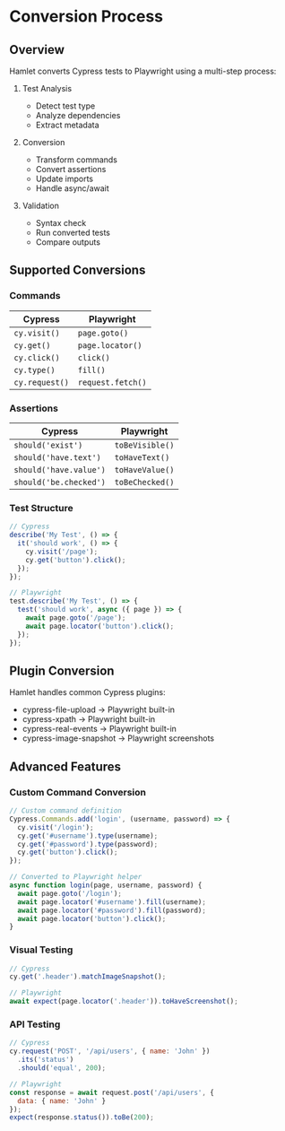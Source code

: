 # Conversion Process

## Overview

Hamlet converts Cypress tests to Playwright using a multi-step process:

1. Test Analysis
   - Detect test type
   - Analyze dependencies
   - Extract metadata

2. Conversion
   - Transform commands
   - Convert assertions
   - Update imports
   - Handle async/await

3. Validation
   - Syntax check
   - Run converted tests
   - Compare outputs

## Supported Conversions

### Commands
| Cypress | Playwright |
|---------|------------|
| `cy.visit()` | `page.goto()` |
| `cy.get()` | `page.locator()` |
| `cy.click()` | `click()` |
| `cy.type()` | `fill()` |
| `cy.request()` | `request.fetch()` |

### Assertions
| Cypress | Playwright |
|---------|------------|
| `should('exist')` | `toBeVisible()` |
| `should('have.text')` | `toHaveText()` |
| `should('have.value')` | `toHaveValue()` |
| `should('be.checked')` | `toBeChecked()` |

### Test Structure
```javascript
// Cypress
describe('My Test', () => {
  it('should work', () => {
    cy.visit('/page');
    cy.get('button').click();
  });
});

// Playwright
test.describe('My Test', () => {
  test('should work', async ({ page }) => {
    await page.goto('/page');
    await page.locator('button').click();
  });
});
```

## Plugin Conversion

Hamlet handles common Cypress plugins:

- cypress-file-upload → Playwright built-in
- cypress-xpath → Playwright built-in
- cypress-real-events → Playwright built-in
- cypress-image-snapshot → Playwright screenshots

## Advanced Features

### Custom Command Conversion
```javascript
// Custom command definition
Cypress.Commands.add('login', (username, password) => {
  cy.visit('/login');
  cy.get('#username').type(username);
  cy.get('#password').type(password);
  cy.get('button').click();
});

// Converted to Playwright helper
async function login(page, username, password) {
  await page.goto('/login');
  await page.locator('#username').fill(username);
  await page.locator('#password').fill(password);
  await page.locator('button').click();
}
```

### Visual Testing
```javascript
// Cypress
cy.get('.header').matchImageSnapshot();

// Playwright
await expect(page.locator('.header')).toHaveScreenshot();
```

### API Testing
```javascript
// Cypress
cy.request('POST', '/api/users', { name: 'John' })
  .its('status')
  .should('equal', 200);

// Playwright
const response = await request.post('/api/users', {
  data: { name: 'John' }
});
expect(response.status()).toBe(200);
```